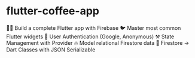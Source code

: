 # flutter-coffee-app

👨‍🎤 Build a complete Flutter app with Firebase
🐦 Master most common Flutter widgets
🔏 User Authentication (Google, Anonymous)
⚒️ State Management with Provider
🔥 Model relational Firestore data
🤖 Firestore -> Dart Classes with JSON Serializable
